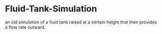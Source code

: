 # Fluid-Tank-Simulation
an old simulation of a fluid tank raised at a certain height that then provides a flow rate outward. 
